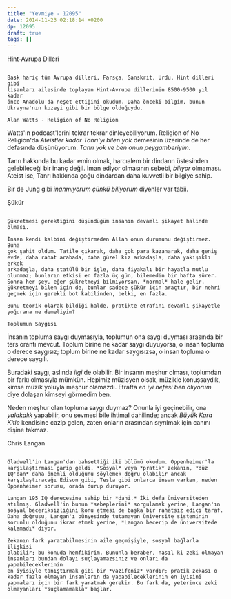 ```yaml
---
title: "Yevmiye - 12095"
date: 2014-11-23 02:18:14 +0200
dp: 12095
draft: true
tags: []
---
```


Hint-Avrupa Dilleri
~~~~~~~~~~~~~~~~~~~

Bask hariç tüm Avrupa dilleri, Farsça, Sanskrit, Urdu, Hint dilleri gibi
lisanları ailesinde toplayan Hint-Avrupa dillerinin 8500-9500 yıl kadar
önce Anadolu'da neşet ettiğini okudum. Daha önceki bilgim, bunun
Ukrayna'nın kuzeyi gibi bir bölge olduğuydu.

Alan Watts - Religion of No Religion
~~~~~~~~~~~~~~~~~~~~~~~~~~~~~~~~~~~~

Watts'ın podcast'lerini tekrar tekrar dinleyebiliyorum. Religion of No
Religion'da *Ateistler kadar Tanrı'yı bilen yok* demesinin üzerinde de
her defasında düşünüyorum. *Tanrı yok ve ben onun peygamberiyim.*

Tanrı hakkında bu kadar emin olmak, harcıalem bir dindarın üstesinden
gelebileceği bir inanç değil. İman ediyor olmasının sebebi, *biliyor*
olmaması. Ateist ise, Tanrı hakkında çoğu dindardan daha kuvvetli bir
bilgiye sahip.

Bir de Jung gibi *inanmıyorum çünkü biliyorum* diyenler var tabii.

Şükür
~~~~~

Şükretmesi gerektiğini düşündüğüm insanın devamlı şikayet halinde
olması.

İnsan kendi kalbini değiştirmeden Allah onun durumunu değiştirmez. Buna
çok şahit oldum. Tatile çıkarak, daha çok para kazanarak, daha geniş
evde, daha rahat arabada, daha güzel kız arkadaşla, daha yakışıklı erkek
arkadaşla, daha statülü bir işle, daha fiyakalı bir hayatla mutlu
olunmaz; bunların etkisi en fazla üç gün, bilemedin bir hafta sürer.
Sonra her şey, eğer şükretmeyi bilmiyorsan, *normal* hale gelir.
Şükretmeyi bilen için de, bunlar sadece şükür için araçtır, bir nehri
geçmek için gerekli bot kabilinden, belki, en fazla.

Bunu teorik olarak bildiği halde, pratikte etrafını devamlı şikayetle
yoğurana ne demeliyim?

Toplumun Saygısı
~~~~~~~~~~~~~~~~

İnsanın topluma saygı duymasıyla, toplumun ona saygı duyması arasında
bir ters orantı mevcut. Toplum birine ne kadar saygı duyuyorsa, o insan
topluma o derece saygısız; toplum birine ne kadar saygısızsa, o insan
topluma o derece saygılı.

Buradaki saygı, aslında *ilgi* de olabilir. Bir insanın meşhur olması,
toplumdan bir farkı olmasıyla mümkün. Hepimiz müzisyen olsak, müzikle
konuşsaydık, kimse müzik yoluyla meşhur olamazdı. Etrafta *en iyi nefesi
ben alıyorum* diye dolaşan kimseyi görmedim ben.

Neden meşhur olan topluma saygı duymaz? Onunla iyi geçinebilir, ona
*yalakalık* yapabilir, onu sevmesi bile ihtimal dahilinde; ancak *Büyük
Kara Kitle* kendisine cazip gelen, zaten onların arasından sıyrılmak
için canını dişine takmaz.

Chris Langan
~~~~~~~~~~~~

Gladwell'in Langan'dan bahsettiği iki bölümü okudum. Oppenheimer'la
karşılaştırması garip geldi. *Sosyal* veya *pratik* zekanın, *düz
IQ'dan* daha önemli olduğunu söylemek doğru olabilir ancak
karşılaştıracağı Edison gibi, Tesla gibi onlarca insan varken, neden
Oppenheimer sorusu, orada durup duruyor.

Langan 195 IQ derecesine sahip bir *dahi.* İki defa üniversiteden
atılmış. Gladwell'in bunun *sebeplerini* sorgulamak yerine, Langan'ın
sosyal beceriksizliğini konu etmesi de başka bir rahatsız edici taraf.
Daha doğrusu, Langan'ı bünyesinde tutamayan üniversite sisteminin
sorunlu olduğunu ikrar etmek yerine, *Langan becerip de üniversitede
kalamadı* diyor.

Zekanın fark yaratabilmesinin aile geçmişiyle, sosyal bağlarla ilişkisi
olabilir; bu konuda hemfikirim. Bununla beraber, nasıl ki zeki olmayan
insanları bundan dolayı suçlayamazsınız ve onları da yapabileceklerinin
en iyisiyle tanıştırmak gibi bir *vazifeniz* vardır; pratik zekası o
kadar fazla olmayan insanların da yapabileceklerinin en iyisini
yapmaları için bir fark yaratmak gerekir. Bu fark da, yeterince zeki
olmayanları *suçlamamakla* başlar.

